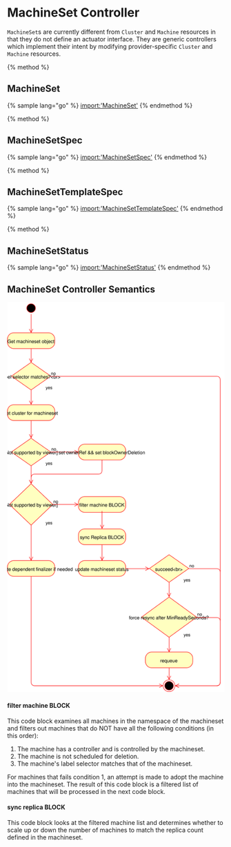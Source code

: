# MachineSet Controller

`MachineSet`s are currently different from `Cluster` and `Machine` resources in
that they do not define an actuator interface. They are generic controllers
which implement their intent by modifying provider-specific `Cluster` and
`Machine` resources.

{% method %}
## MachineSet

{% sample lang="go" %}
[import:'MachineSet'](../../../pkg/apis/deprecated/v1alpha1/machineset_types.go)
{% endmethod %}

{% method %}
## MachineSetSpec

{% sample lang="go" %}
[import:'MachineSetSpec'](../../../pkg/apis/deprecated/v1alpha1/machineset_types.go)
{% endmethod %}

{% method %}
## MachineSetTemplateSpec

{% sample lang="go" %}
[import:'MachineSetTemplateSpec'](../../../pkg/apis/deprecated/v1alpha1/machineset_types.go)
{% endmethod %}

{% method %}
## MachineSetStatus

{% sample lang="go" %}
[import:'MachineSetStatus'](../../../pkg/apis/deprecated/v1alpha1/machineset_types.go)
{% endmethod %}

## MachineSet Controller Semantics

![machineset object reconciliation logic](images/activity_machineset_reconciliation.svg)

#### filter machine BLOCK

This code block examines all machines in the namespace of the machineset and filters out machines that do NOT
have all the following conditions (in this order):

1. The machine has a controller and is controlled by the machineset.
2. The machine is not scheduled for deletion.
3. The machine's label selector matches that of the machineset.

For machines that fails condition 1, an attempt is made to adopt the machine into the machineset.  The result
of this code block is a filtered list of machines that will be processed in the next code block.

#### sync replica BLOCK

This code block looks at the filtered machine list and determines whether to scale up or down the number of
machines to match the replica count defined in the machineset.
